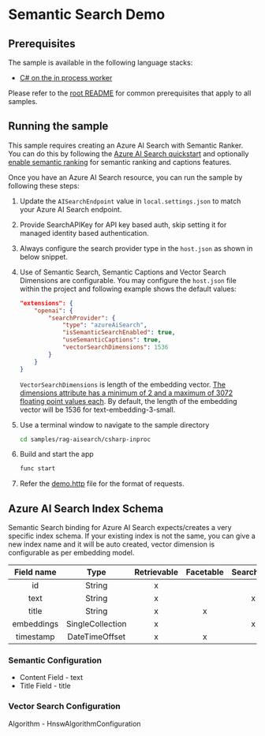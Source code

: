 # Semantic Search Demo

## Prerequisites

The sample is available in the following language stacks:

* [C# on the in process worker](csharp-inproc/)

Please refer to the [root README](../../README.md#requirements) for common prerequisites that apply to all samples.

## Running the sample

This sample requires creating an Azure AI Search with Semantic Ranker. You can do this by following the [Azure AI Search quickstart](https://learn.microsoft.com/en-us/azure/search/search-create-service-portal)
and optionally [enable semantic ranking](https://learn.microsoft.com/en-us/azure/search/semantic-how-to-enable-disable?tabs=enable-portal) for semantic ranking and captions features.

Once you have an Azure AI Search resource, you can run the sample by following these steps:

1. Update the `AISearchEndpoint` value in `local.settings.json` to match your Azure AI Search endpoint.
1. Provide SearchAPIKey for API key based auth, skip setting it for managed identity based authentication.
1. Always configure the search provider type in the `host.json` as shown in below snippet.
1. Use of Semantic Search, Semantic Captions and Vector Search Dimensions are configurable. You may configure the `host.json` file within the project and following example shows the default values:

    ```json
    "extensions": {
        "openai": {
            "searchProvider": {
                "type": "azureAiSearch",
                "isSemanticSearchEnabled": true,
                "useSemanticCaptions": true,
                "vectorSearchDimensions": 1536
            }
        }
    }
    ```

    `VectorSearchDimensions` is length of the embedding vector. [The dimensions attribute has a minimum of 2 and a maximum of 3072 floating point values each](https://learn.microsoft.com/azure/search/search-get-started-vector#:~:text=dimensions%20attribute%20has%20a%20minimum%20of%202%20and%20a%20maximum%20of%203072%20floating%20point%20values%20each). By default, the length of the embedding vector will be 1536 for text-embedding-3-small.

1. Use a terminal window to navigate to the sample directory

    ```sh
    cd samples/rag-aisearch/csharp-inproc
    ```

1. Build and start the app

    ```sh
    func start
    ```

1. Refer the [demo.http](demo.http) file for the format of requests.

## Azure AI Search Index Schema

Semantic Search binding for Azure AI Search expects/creates a very specific index schema. If your existing index is not the same, you can give a new index name and it will be auto created, vector dimension is configurable as per embedding model.

| Field name | Type             | Retrievable | Facetable | Searchable | Analyzer    | Dimensions  |
|:----------:|:----------------:|:-----------:|:---------:|:----------:|:-----------:|:-----------:|
| id         | String           | x           |           |            |             |             |
| text       | String           | x           |           | x          |             |             |
| title      | String           | x           | x         |            |             |             |
| embeddings | SingleCollection | x           |           | x          | EnMicrosoft | 1536        |
| timestamp  | DateTimeOffset   | x           | x         |            |             |             |

### Semantic Configuration

* Content Field - text
* Title Field - title

### Vector Search Configuration

Algorithm - HnswAlgorithmConfiguration
